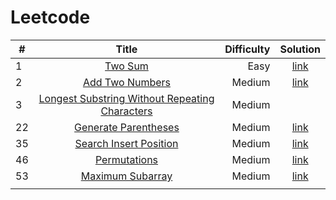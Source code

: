 # Leetcode

|   # | Title                                                                                                                           | Difficulty  | Solution                             |
| --- | :-----:                                                                                                                         | ----------: | :-------:                            |
|   1 | [Two Sum](https://leetcode.com/problems/two-sum/)                                                                               | Easy        | [link](./two_sum.cpp)                |
|   2 | [Add Two Numbers](https://leetcode.com/problems/add-two-numbers/)                                                               | Medium      | [link](./add_numbers.cpp)            |
|   3 | [Longest Substring Without Repeating Characters](https://leetcode.com/problems/longest-substring-without-repeating-characters/) | Medium      |                                      |
|  22 | [Generate Parentheses](https://leetcode.com/problems/generate-parentheses/)                                                     | Medium      | [link](./generate_parentheses.cpp)   |
|  35 | [Search Insert Position](https://leetcode.com/problems/search-insert-position/)                                                 | Medium      | [link](./search_insert_position.cpp) |
|  46 | [Permutations](https://leetcode.com/problems/permutations/)                                                                     | Medium      | [link](./permutations.cpp)           |
|  53 | [Maximum Subarray](https://leetcode.com/problems/maximum-subarray/)                                                             | Medium      | [link](./maximum_subarray.cpp)       |
|     |                                                                                                                                 |             |                                      |




